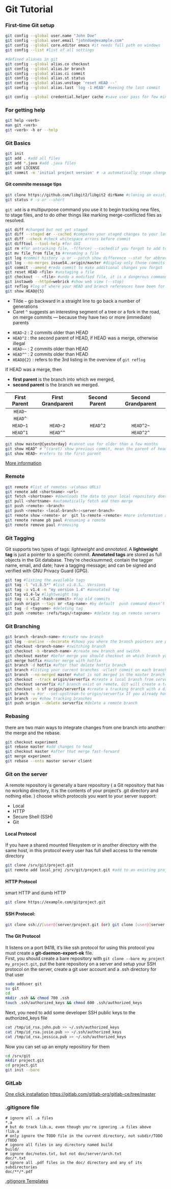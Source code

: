 # Git Tutorial

### First-time Git setup
```bash
git config --global user.name "John Doe"
git config --global user.email "johndoe@example.com"
git config --global core.editor emacs #it needs full path on windows
git config --list #list of all settings

#defined aliases in git
git config --global alias.co checkout
git config --global alias.br branch
git config --global alias.ci commit
git config --global alias.st status
git config --global alias.unstage 'reset HEAD --'
git config --global alias.last 'log -1 HEAD' #seeing the last commit

git config --global credential.helper cache #save user pass for few minutes on https
```

### For getting help
```bash
git help <verb>
man git <verb>
git <verb> -h or --help
```

### Git Basics
```bash
git init
git add . #add all files
git add *.java #add .java files
git add LICENSE
git commit -m 'initial project version' # -a automatically stage changes without add command
```
#### Git commite message tips
```bash
git clone https://github.com/libgit2/libgit2 dirName #cloning an existing repository
git status # -s or --short
```
`git add` is a multipurpose command you use it to begin tracking new files, to stage files, and to do other things like marking merge-conflicted files as resolved.
```bash
git diff #changed but not yet staged
git diff --staged or --cached #compares your staged changes to your last commit
git diff --check #check whitespace errors before commit
git difftool --tool-help #for GUI
git rm #for untracking file, -f(force) --cached(if you forgot to add to ignore file)
git mv file_from file_to #renaming a file
git log #commit history -p or --patch show difference --stat for abbreviated --pretty=oneline/short/full/fuller/format:"%h - %an, %ar : %s" --since=2.weeks/"2008-01-15"/"2 years 1 day 3 minutes ago"
git log --no-merges issue54..origin/master #display only those commits that are on the latter branch (in this case origin/master) that are not on the first branch
git commit --amend #redo commit to make additional changes you forgot
git reset HEAD <file> #unstaging a file
git checkout -- <file> #undo a modified file, it is a dangerous command!
git instaweb --httpd=webrick #show web view (--stop) 
git reflog #log of where your HEAD and branch references have been for the last few months
git show HEAD@{5}
```
+ Tilde  `~`  go backward in a straight line to go back a number of generations
+ Caret  `^`  suggests an interesting segment of a tree or a fork in the road, on merge commits — because they have two or more (immediate) parents
-   `HEAD~2`  : 2 commits older than HEAD
-   `HEAD^2`  : the second parent of HEAD, if HEAD was a merge, otherwise illegal
-   `HEAD~~`  : 2 commits older than HEAD
-   `HEAD^^`  : 2 commits older than HEAD
-   `HEAD@{2}`  : refers to the 3rd listing in the overview of  `git reflog`

If HEAD was a merge, then
- **first parent**  is the branch into which we merged,
- **second parent**  is the branch we merged.

First Parent | First Grandparent | Second Parent | Second Grandparent
:---:|:---:|:---:|:---:
`HEAD~`| 
`HEAD^`| 
`HEAD~1`|`HEAD~2`|`HEAD^2`|`HEAD^2~`
`HEAD^1`|`HEAD^^`| |`HEAD^2^` 

```bash
git show master@{yesterday} #cannot use for older than a few months
git show HEAD^ # ^(caret) show previous commit, mean the parent of head (in windows head^^ or “head^”)
git show HEAD~ #refers to the first parent
```
[More information](https://git-scm.com/book/en/v2/Git-Tools-Revision-Selection)

### Remote
```bash
git remote #list of remotes -v(shows URLs)
git remote add <shortname> <url> 
git fetch <shortname> #downloads the data to your local repository doesn’t merg
git pull <shortname> #automatically fetch and then merge
git push <remote> <branch>
git push <remote> <local-branch>:<server-branch>
git remote show <remote> or  git ls-remote <remote> #more information about particular remote
git remote rename pb paul #renaming a remote
git remote remove paul #removing
```

### Git Tagging
Git supports two types of tags: *lightweight* and *annotated*. 
A **lightweight tag** is just a pointer to a specific commit. **Annotated tags** are stored as full objects in the Git database. They’re checksummed; contain the tagger name, email, and date; have a tagging message; and can be signed and verified with GNU Privacy Guard (GPG).
```bash
git tag #listing the available tags
git tag -l "v1.8.5*" #list v1.8.5…. Versions
git tag -a v1.4 -m "my version 1.4" #annotated tag
git tag v1.4-lw #lightweight tag
git tag -a v1.2 <hash-commit> #tag old commits
git push origin --tags or <tag-name> #by default  push command doesn’t transfer tags
git tag -d <tagname> #deleting tag
git push <remote> :refs/tags/<tagname> #delete tag on remote servers
```

### Git Branching
```bash
git branch <branch-name> #create new branch
git log --oneline --decorate #shows you where the branch pointers are pointing
git checkout <branch-name> #switching branch
git checkout -b <branch-name> #create new branch and switch
git checkout master #befor merge you should checkout on which branch you want merge on
git merge hotfix #master merge with hotfix
git branch -d hotfix #after that delete hotfix branch
git branch #listing your current branches -v(last commit on each branch) --merged --no-merged(listing merged or not merged branches)
git branch --no-merged master #what is not merged in the master branch
git checkout --track origin/serverfix #create a local branch from serverfix (tracking branches)
git checkout serverfix #if branch exist on remote, Git will create a tracking branch for you
git checkout -b sf origin/serverfix #create a tracking branch with a different name
git branch -u #or --set-upstream-to origin/serverfix If you already have a local branch and want to set it to a remote branch you just pulled down, or want to change the upstream branch you’re tracking if you’re on the master branch and it’s tracking origin/master, you can say git merge @{u} instead of git merge origin/master
git branch -vv #show tracking branches
git push origin --delete serverfix #delete a remote branch
```

### Rebasing
there are two main ways to integrate changes from one branch into another: the merge and the rebase.
```bash
git checkout experiment 
git rebase master #add changes to head
git checkout master #after that merge fast-forward
git merge experiment
git rebase --onto master server client
```

### Git on the server
A remote repository is generally a bare repository ( a Git repository that has no working directory, it is the contents of your project’s .git directory and nothing else. ) choose which protocols you want to your server support: 
+ Local
+ HTTP
+ Secure Shell (SSH)
+ Git
#### Local Protocol
If you have a shared mounted filesystem or in another directory with the same host, in this protocol every user has full shell access to the remote directory
```bash
git clone /srv/git/project.git 
git remote add local_proj /srv/git/project.git #add to an existing project
```
#### HTTP Protocol
smart HTTP and dumb HTTP
```bash
git clone https://example.com/gitproject.git
```
#### SSH Protocol:
```bash
git clone ssh://[user@]server/project.git (or) git clone [user@]server:project.git
```
#### The Git Protocol
It listens on a port 9418, it’s like ssh protocol for using this protocol you must create a **git-daemon-export-ok** file.  
First, you should create a bare repository with `git clone --bare my_project my_project.git`, put the bare repository on a server and setup your SSH protocol on the server,  create a git user account and a .ssh directory for that user
```bash
sudo adduser git
su git
cd
mkdir .ssh && chmod 700 .ssh 
touch .ssh/authorized_keys && chmod 600 .ssh/authorized_keys
```
Next, you need to add some developer SSH public keys to the authorized_keys file 
```bash
cat /tmp/id_rsa.john.pub >> ~/.ssh/authorized_keys 
cat /tmp/id_rsa.josie.pub >> ~/.ssh/authorized_keys 
cat /tmp/id_rsa.jessica.pub >> ~/.ssh/authorized_keys
```
Now you can set up an empty repository for them
```bash
cd /srv/git 
mkdir project.git 
cd project.git 
git init --bare
```

### GitLab
[One click installation](https://bitnami.com/stack/gitlab)
https://gitlab.com/gitlab-org/gitlab-ce/tree/master




### .gitignore file
```git
# ignore all .a files
*.a
# but do track lib.a, even though you're ignoring .a files above
!lib.a
# only ignore the TODO file in the current directory, not subdir/TODO
/TODO
# ignore all files in any directory named build
build/
# ignore doc/notes.txt, but not doc/server/arch.txt
doc/*.txt
# ignore all .pdf files in the doc/ directory and any of its subdirectories
doc/**/*.pdf
```
[.gitignore Templates](https://github.com/github/gitignore )




​
<!--stackedit_data:
eyJoaXN0b3J5IjpbMTc2NjU5MDM5MF19
-->